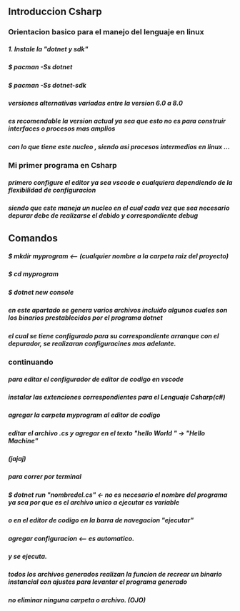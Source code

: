 ## Introduccion Csharp  



### Orientacion basico para el manejo del lenguaje en linux 


##### 1. Instale la "dotnet y sdk"

##### $ pacman -Ss  dotnet
##### $ pacman -Ss dotnet-sdk 

##### versiones alternativas variadas entre la version 6.0 a 8.0 

##### es recomendable la version actual ya sea que esto no es para construir interfaces o procesos mas amplios 
##### con lo que tiene este nucleo , siendo asi procesos intermedios en linux ... 


### Mi primer programa en Csharp


##### primero configure el editor  ya sea vscode o cualquiera dependiendo de la flexibilidad de configuracion

##### siendo que este maneja un nucleo en el cual cada vez que sea necesario depurar debe de realizarse el debido y correspondiente debug

## Comandos 

##### $ mkdir myprogram <-- (cualquier nombre a la carpeta raiz del proyecto)

##### $ cd myprogram 
##### $ dotnet new console 

##### en este apartado se genera varios archivos incluido algunos cuales son los binarios prestablecidos por el programa dotnet
##### el cual se tiene configurado para su correspondiente arranque con el depurador, se realizaran configuracines mas adelante.


### continuando

##### para editar el configurador de editor de codigo en vscode 
##### instalar las extenciones correspondientes para el Lenguaje Csharp(c#)

##### agregar la carpeta myprogram al editor de codigo 

##### editar el archivo .cs y agregar en el texto "hello World " -> "Hello Machine"
##### (jajaj)

##### para correr por terminal 

##### $  dotnet run "nombredel.cs" <- no es necesario el nombre del programa ya sea por que es el archivo unico a ejecutar es variable


##### o en el editor de codigo  en la barra de navegacion "ejecutar"

##### agregar configuracion <-- es automatico.

##### y se ejecuta.


##### todos los archivos generados realizan la funcion de recrear un binario instancial con ajustes para levantar el programa generado
##### no eliminar ninguna carpeta o archivo. (OJO)

 
